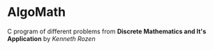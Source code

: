 # AlgoMath
C program of different problems from **Discrete Mathematics and It's Application** by *Kenneth Rozen*
